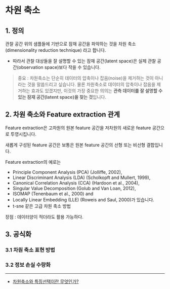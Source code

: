 # 차원 축소 


## 1. 정의

관찰 공간 위의 샘플들에 기반으로 잠재 공간을 파악하는 것을 차원 축소(dimensionality reduction technique) 라고 합니다. 
-  따라서 관찰 대상들을 잘 설명할 수 있는 잠재 공간(latent space)은 실제 관찰 공간(observation space)보다 작을 수 있습니다.

> 중요 : 차원축소는 단순히 데이터의 압축이나 잡음(noise)을 제거하는 것이 아니라는 것을 말씀드리고 싶습니다. 물론 차원축소로 데이터의 압축이나 잡음을 제거하는 효과도 있겠지만, 이것의 가장 중요한 의의는 **관측 데이터를 잘 설명할 수 있는 잠재 공간(latent space)을 찾는 것**입니다.

## 2. 차원 축소와 Feature extraction 관계 

Feature extraction은 고차원의 원본 feature 공간을 저차원의 새로운 feature 공간으로 투영시킵니다. 

새롭게 구성된 feature 공간은 보통은 원본 feature 공간의 선형 또는 비선형 결합입니다. 

Feature extraction의 예로는 
- Principle Component Analysis (PCA) (Jolliffe, 2002), 
- Linear Discriminant Analysis (LDA) (Scholkopft and Mullert, 1999), 
- Canonical Correlation Analysis (CCA) (Hardoon et al., 2004), 
- Singular Value Decomposition (Golub and Van Loan, 2012), 
- ISOMAP (Tenenbaum et al., 2000) and 
- Locally Linear Embedding (LLE) (Roweis and Saul, 2000)가 있습니다.
- t-sne 같은 고급 차원 축소 방법


장점 : 데이터양이 적더라도 활용 가능하다. 


## 3. 공식화 

### 3.1 차원 축소 표현 방법 


### 3.2 정보 손실 수량화 





---

- [차원축소와 특징선택이란 무엇인가?](http://terryum.io/korean/2016/05/05/FeatureSelection_KOR/)